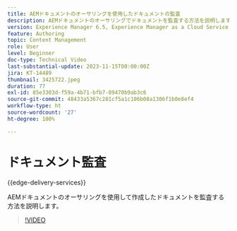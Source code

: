 ```yaml
---
title: AEMドキュメントのオーサリングを使用したドキュメントの監査
description: AEMドキュメントのオーサリングでドキュメントを監査する方法を説明します
version: Experience Manager 6.5, Experience Manager as a Cloud Service
feature: Authoring
topic: Content Management
role: User
level: Beginner
doc-type: Technical Video
last-substantial-update: 2023-11-15T00:00:00Z
jira: KT-14489
thumbnail: 3425722.jpeg
duration: 77
exl-id: 85e3303d-f59a-4b71-bfb7-09470b9ab3c6
source-git-commit: 48433a5367c281cf5a1c106b08a1306f1b0e8ef4
workflow-type: ht
source-wordcount: '27'
ht-degree: 100%

---
```


# ドキュメント監査

{{edge-delivery-services}}

AEMドキュメントのオーサリングを使用して作成したドキュメントを監査する方法を説明します。

>[!VIDEO](https://video.tv.adobe.com/v/3425722/?learn=on)
